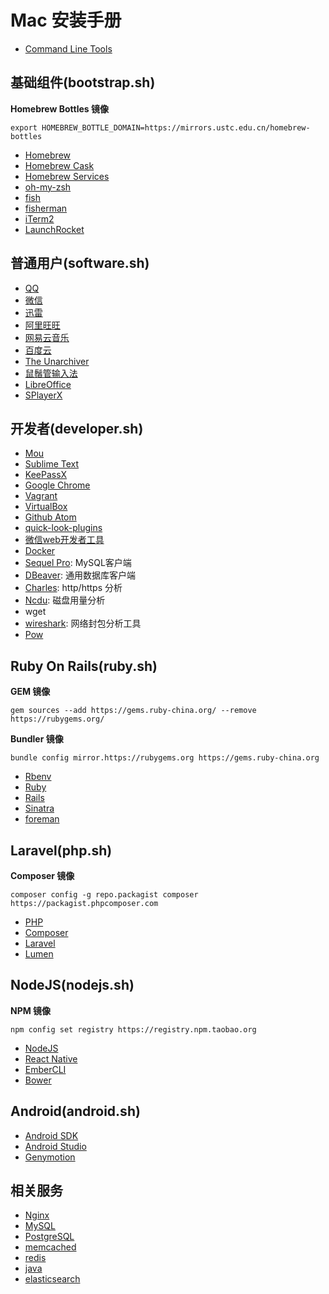 # Mac 安装手册



* [Command Line Tools](http://adcdownload.apple.com/Developer_Tools/Command_Line_Tools_OS_X_10.11_for_Xcode_7.3.1/Command_Line_Tools_OS_X_10.11_for_Xcode_7.3.1.dmg)

## 基础组件(bootstrap.sh)

**Homebrew Bottles 镜像**

	export HOMEBREW_BOTTLE_DOMAIN=https://mirrors.ustc.edu.cn/homebrew-bottles

* [Homebrew](http://brew.sh/)
* [Homebrew Cask](https://caskroom.github.io/)
* [Homebrew Services](https://github.com/Homebrew/homebrew-services)
* [oh-my-zsh](http://ohmyz.sh/)
* [fish](https://fishshell.com/)
* [fisherman](http://fisherman.sh/)
* [iTerm2](https://www.iterm2.com/)
* [LaunchRocket](https://github.com/jimbojsb/launchrocket)


## 普通用户(software.sh)

* [QQ](http://im.qq.com/macqq/)
* [微信](https://github.com/geeeeeeeeek/electronic-wechat)
* [迅雷](http://mac.xunlei.com/)
* [阿里旺旺](https://wangwang.taobao.com)
* [网易云音乐](http://music.163.com/#/download)
* [百度云](https://pan.baidu.com)
* [The Unarchiver](https://unarchiver.c3.cx/unarchiver)
* [鼠鬚管输入法](http://rime.im/)
* [LibreOffice](https://www.libreoffice.org/)
* [SPlayerX](https://bitbucket.org/Tomasen/splayerx/wiki/Home)


## 开发者(developer.sh)

* [Mou](http://25.io/mou/)
* [Sublime Text](https://www.sublimetext.com/3)
* [KeePassX](https://www.keepassx.org)
* [Google Chrome](https://www.google.com/chrome/)
* [Vagrant](https://www.vagrantup.com/)
* [VirtualBox](https://www.virtualbox.org/wiki/Downloads)
* [Github Atom](https://atom.io/)
* [quick-look-plugins](https://github.com/sindresorhus/quick-look-plugins)
* [微信web开发者工具](https://mp.weixin.qq.com/wiki?t=resource/res_main&id=mp1455784140&token=&lang=zh_CN)
* [Docker](https://www.docker.com)
* [Sequel Pro](http://www.sequelpro.com/): MySQL客户端
* [DBeaver](http://dbeaver.jkiss.org/): 通用数据库客户端
* [Charles](https://www.charlesproxy.com/): http/https 分析
* [Ncdu](https://dev.yorhel.nl/ncdu): 磁盘用量分析
* wget
* [wireshark](https://www.wireshark.org/): 网络封包分析工具
* [Pow](http://pow.cx/)


## Ruby On Rails(ruby.sh)

**GEM 镜像**

	gem sources --add https://gems.ruby-china.org/ --remove https://rubygems.org/

**Bundler 镜像**

	bundle config mirror.https://rubygems.org https://gems.ruby-china.org

* [Rbenv](https://github.com/rbenv/rbenv)
* [Ruby](https://www.ruby-lang.org)
* [Rails](http://rubyonrails.org/)
* [Sinatra](http://www.sinatrarb.com/)
* [foreman](https://github.com/ddollar/foreman)

## Laravel(php.sh)

**Composer 镜像**

	composer config -g repo.packagist composer https://packagist.phpcomposer.com

* [PHP](http://php.net/)
* [Composer](https://getcomposer.org/)
* [Laravel](https://laravel.com/)
* [Lumen](https://lumen.laravel.com/)


## NodeJS(nodejs.sh)

**NPM 镜像**

	npm config set registry https://registry.npm.taobao.org

* [NodeJS](https://nodejs.org/en/)
* [React Native](https://facebook.github.io/react-native/)
* [EmberCLI](https://ember-cli.com/)
* [Bower](https://bower.io/)


## Android(android.sh)

* [Android SDK]()
* [Android Studio](https://developer.android.com/studio/index.html)
* [Genymotion](https://www.genymotion.com/)





## 相关服务

* [Nginx](http://nginx.org/)
* [MySQL](https://www.mysql.com/)
* [PostgreSQL](https://www.postgresql.org/)
* [memcached](http://memcached.org/)
* [redis](http://redis.io/)
* [java](http://www.oracle.com/technetwork/java/javase/downloads/index.html)
* [elasticsearch](https://www.elastic.co/products/elasticsearch)
